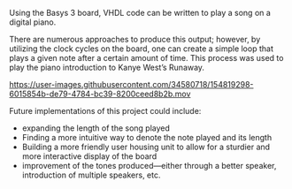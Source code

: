 Using the Basys 3 board, VHDL code can be written to play a song on a digital piano.

There are numerous approaches to produce this output; however, by utilizing the clock cycles on the board, one can create a simple loop that plays a given note after a certain amount of time. This process was used to play the piano introduction to Kanye West’s Runaway.

https://user-images.githubusercontent.com/34580718/154819298-6015854b-de79-4784-bc39-8200ceed8b2b.mov


Future implementations of this project could include:
- expanding the length of the song played
- Finding a more intuitive way to denote the note played and its length
- Building a more friendly user housing unit to allow for a sturdier and more interactive display of the board
- improvement of the tones produced—either through a better speaker, introduction of multiple speakers, etc.
